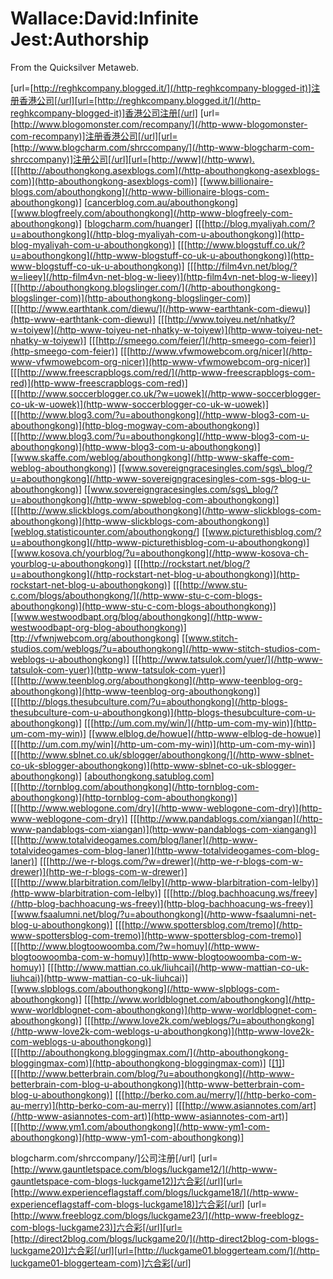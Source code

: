 
# Wallace:David:Infinite Jest:Authorship

From the Quicksilver Metaweb.

[url=[http://reghkcompany.blogged.it/](/http-reghkcompany-blogged-it)]注册香港公司[/url][url=[http://reghkcompany.blogged.it/](/http-reghkcompany-blogged-it)]香港公司注册[/url]
[url=[http://www.blogomonster.com/recompany/](/http-www-blogomonster-com-recompany)]注册香港公司[/url][url=[http://www.blogcharm.com/shrccompany/](/http-www-blogcharm-com-shrccompany)]注册公司[/url][url=[http://www](/http-www).[[[http://abouthongkong.asexblogs.com](/http-abouthongkong-asexblogs-com)](http-abouthongkong-asexblogs-com)]
[[www.billionaire-blogs.com/abouthongkong](/http-www-billionaire-blogs-com-abouthongkong)]
[[cancerblog.com.au/abouthongkong](/http-cancerblog-com-au-abouthongkong)]
[[www.blogfreely.com/abouthongkong](/http-www-blogfreely-com-abouthongkong)]
[[blogcharm.com/huanger](/http-blogcharm-com-huanger)]
[[[http://blog.myaliyah.com/?u=abouthongkong](/http-blog-myaliyah-com-u-abouthongkong)](http-blog-myaliyah-com-u-abouthongkong)]
[[[http://www.blogstuff.co.uk/?u=abouthongkong](/http-www-blogstuff-co-uk-u-abouthongkong)](http-www-blogstuff-co-uk-u-abouthongkong)]
[[[http://film4vn.net/blog/?w=lieey](/http-film4vn-net-blog-w-lieey)](http-film4vn-net-blog-w-lieey)]
[[[http://abouthongkong.blogslinger.com/](/http-abouthongkong-blogslinger-com)](http-abouthongkong-blogslinger-com)]
[[[http://www.earthtank.com/diewu/](/http-www-earthtank-com-diewu)](http-www-earthtank-com-diewu)]
[[[http://www.toiyeu.net/nhatky/?w=toiyew](/http-www-toiyeu-net-nhatky-w-toiyew)](http-www-toiyeu-net-nhatky-w-toiyew)]
[[[http://smeego.com/feier/](/http-smeego-com-feier)](http-smeego-com-feier)]
[[[http://www.vfwmowebcom.org/nicer](/http-www-vfwmowebcom-org-nicer)](http-www-vfwmowebcom-org-nicer)]
[[[http://www.freescrapblogs.com/red/](/http-www-freescrapblogs-com-red)](http-www-freescrapblogs-com-red)]
[[[http://www.soccerblogger.co.uk/?w=uowek](/http-www-soccerblogger-co-uk-w-uowek)](http-www-soccerblogger-co-uk-w-uowek)]
[[[http://www.blog3.com/?u=abouthongkong](/http-www-blog3-com-u-abouthongkong)](http-blog-mogway-com-abouthongkong)]
[[[http://www.blog3.com/?u=abouthongkong](/http-www-blog3-com-u-abouthongkong)](http-www-blog3-com-u-abouthongkong)]
[[www.skaffe.com/weblog/abouthongkong](/http-www-skaffe-com-weblog-abouthongkong)]
[[www.sovereigngracesingles.com/sgs\_blog/?u=abouthongkong](/http-www-sovereigngracesingles-com-sgs-blog-u-abouthongkong)]
[[www.sovereigngracesingles.com/sgs\_blog/?u=abouthongkong](/http-www-spweblog-com-abouthongkong)]
[[[http://www.slickblogs.com/abouthongkong](/http-www-slickblogs-com-abouthongkong)](http-www-slickblogs-com-abouthongkong)]
[[weblog.statisticounter.com/abouthongkong/](/http-weblog-statisticounter-com-abouthongkong)]
[[www.picturethisblog.com/?u=abouthongkong](/http-www-picturethisblog-com-u-abouthongkong)]
[[www.kosova.ch/yourblog/?u=abouthongkong](/http-www-kosova-ch-yourblog-u-abouthongkong)]
[[[http://rockstart.net/blog/?u=abouthongkong](/http-rockstart-net-blog-u-abouthongkong)](http-rockstart-net-blog-u-abouthongkong)]
[[[http://www.stu-c.com/blogs/abouthongkong/](/http-www-stu-c-com-blogs-abouthongkong)](http-www-stu-c-com-blogs-abouthongkong)]
[[www.westwoodbapt.org/blog/abouthongkong](/http-www-westwoodbapt-org-blog-abouthongkong)]
[[ttp://vfwnjwebcom.org/abouthongkong](/http-vfwnjwebcom-org-abouthongkong)]
[[www.stitch-studios.com/weblogs/?u=abouthongkong](/http-www-stitch-studios-com-weblogs-u-abouthongkong)]
[[[http://www.tatsulok.com/yuer/](/http-www-tatsulok-com-yuer)](http-www-tatsulok-com-yuer)]
[[[http://www.teenblog.org/abouthongkong](/http-www-teenblog-org-abouthongkong)](http-www-teenblog-org-abouthongkong)]
[[[http://blogs.thesubculture.com/?u=abouthongkong](/http-blogs-thesubculture-com-u-abouthongkong)](http-blogs-thesubculture-com-u-abouthongkong)]
[[[http://um.com.my/win/](/http-um-com-my-win)](http-um-com-my-win)]
[[www.elblog.de/howue](/http-www-elblog-de-howue)]
[[[http://um.com.my/win](/http-um-com-my-win)](http-um-com-my-win)]
[[[http://www.sblnet.co.uk/sblogger/abouthongkong/](/http-www-sblnet-co-uk-sblogger-abouthongkong)](http-www-sblnet-co-uk-sblogger-abouthongkong)]
[[abouthongkong.satublog.com](/http-abouthongkong-satublog-com)]
[[[http://tornblog.com/abouthongkong](/http-tornblog-com-abouthongkong)](http-tornblog-com-abouthongkong)]
[[[http://www.weblogone.com/dry](/http-www-weblogone-com-dry)](http-www-weblogone-com-dry)]
[[[http://www.pandablogs.com/xiangan](/http-www-pandablogs-com-xiangan)](http-www-pandablogs-com-xiangang)]
[[[http://www.totalvideogames.com/blog/laner](/http-www-totalvideogames-com-blog-laner)](http-www-totalvideogames-com-blog-laner)]
[[[http://we-r-blogs.com/?w=drewer](/http-we-r-blogs-com-w-drewer)](http-we-r-blogs-com-w-drewer)]
[[[http://www.blarbitration.com/lelby](/http-www-blarbitration-com-lelby)](http-www-blarbitration-com-lelby)]
[[[http://blog.bachhoacung.ws/freey](/http-blog-bachhoacung-ws-freey)](http-blog-bachhoacung-ws-freey)]
[[www.fsaalumni.net/blog/?u=abouthongkong](/http-www-fsaalumni-net-blog-u-abouthongkong)]
[[[http://www.spottersblog.com/tremo](/http-www-spottersblog-com-tremo)](http-www-spottersblog-com-tremo)]
[[[http://www.blogtoowoomba.com/?w=homuy](/http-www-blogtoowoomba-com-w-homuy)](http-www-blogtoowoomba-com-w-homuy)]
[[[http://www.mattian.co.uk/liuhcai](/http-www-mattian-co-uk-liuhcai)](http-www-mattian-co-uk-liuhcai)]
[[www.slpblogs.com/abouthongkong](/http-www-slpblogs-com-abouthongkong)]
[[[http://www.worldblognet.com/abouthongkong](/http-www-worldblognet-com-abouthongkong)](http-www-worldblognet-com-abouthongkong)]
[[[http://www.love2k.com/weblogs/?u=abouthongkong](/http-www-love2k-com-weblogs-u-abouthongkong)](http-www-love2k-com-weblogs-u-abouthongkong)]
[[[http://abouthongkong.bloggingmax.com/](/http-abouthongkong-bloggingmax-com)](http-abouthongkong-bloggingmax-com)]
[[[1]](/http-www-nukeblog-info-u-abouthongkong)]
[[[http://www.betterbrain.com/blog/?u=abouthongkong](/http-www-betterbrain-com-blog-u-abouthongkong)](http-www-betterbrain-com-blog-u-abouthongkong)]
[[[http://berko.com.au/merry/](/http-berko-com-au-merry)](http-berko-com-au-merry)]
[[[http://www.asiannotes.com/art](/http-www-asiannotes-com-art)](http-www-asiannotes-com-art)]
[[[http://www.ym1.com/abouthongkong](/http-www-ym1-com-abouthongkong)](http-www-ym1-com-abouthongkong)]



blogcharm.com/shrccompany/]公司注册[/url]
[url=[http://www.gauntletspace.com/blogs/luckgame12/](/http-www-gauntletspace-com-blogs-luckgame12)]六合彩[/url][url=[http://www.experienceflagstaff.com/blogs/luckgame18/](/http-www-experienceflagstaff-com-blogs-luckgame18)]六合彩[/url]
[url=[http://www.freeblogz.com/blogs/luckgame23/](/http-www-freeblogz-com-blogs-luckgame23)]六合彩[/url][url=[http://direct2blog.com/blogs/luckgame20/](/http-direct2blog-com-blogs-luckgame20)]六合彩[/url][url=[http://luckgame01.bloggerteam.com/](/http-luckgame01-bloggerteam-com)]六合彩[/url]
